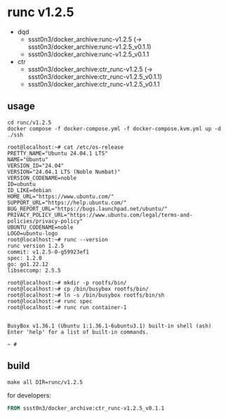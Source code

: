 # runc v1.2.5

* dqd
    * ssst0n3/docker_archive:runc-v1.2.5 (-> ssst0n3/docker_archive:runc-v1.2.5_v0.1.1)
    * ssst0n3/docker_archive:runc-v1.2.5_v0.1.1
* ctr
    * ssst0n3/docker_archive:ctr_runc-v1.2.5 (-> ssst0n3/docker_archive:ctr_runc-v1.2.5_v0.1.1)
    * ssst0n3/docker_archive:ctr_runc-v1.2.5_v0.1.1

## usage

```shell
cd runc/v1.2.5
docker compose -f docker-compose.yml -f docker-compose.kvm.yml up -d
./ssh
```

```shell
root@localhost:~# cat /etc/os-release
PRETTY_NAME="Ubuntu 24.04.1 LTS"
NAME="Ubuntu"
VERSION_ID="24.04"
VERSION="24.04.1 LTS (Noble Numbat)"
VERSION_CODENAME=noble
ID=ubuntu
ID_LIKE=debian
HOME_URL="https://www.ubuntu.com/"
SUPPORT_URL="https://help.ubuntu.com/"
BUG_REPORT_URL="https://bugs.launchpad.net/ubuntu/"
PRIVACY_POLICY_URL="https://www.ubuntu.com/legal/terms-and-policies/privacy-policy"
UBUNTU_CODENAME=noble
LOGO=ubuntu-logo
root@localhost:~# runc --version
runc version 1.2.5
commit: v1.2.5-0-g59923ef1
spec: 1.2.0
go: go1.22.12
libseccomp: 2.5.5
```

```shell
root@localhost:~# mkdir -p rootfs/bin/
root@localhost:~# cp /bin/busybox rootfs/bin/
root@localhost:~# ln -s /bin/busybox rootfs/bin/sh
root@localhost:~# runc spec
root@localhost:~# runc run container-1


BusyBox v1.36.1 (Ubuntu 1:1.36.1-6ubuntu3.1) built-in shell (ash)
Enter 'help' for a list of built-in commands.

~ # 
```

## build

```shell
make all DIR=runc/v1.2.5
```

for developers:

```dockerfile
FROM ssst0n3/docker_archive:ctr_runc-v1.2.5_v0.1.1
```